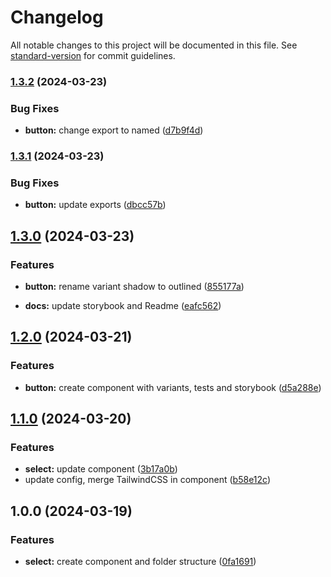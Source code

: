 # Changelog

All notable changes to this project will be documented in this file. See [standard-version](https://github.com/conventional-changelog/standard-version) for commit guidelines.

### [1.3.2](https://github.com/MCesarczyk/react-components/compare/v1.3.1...v1.3.2) (2024-03-23)

### Bug Fixes

- **button:** change export to named ([d7b9f4d](https://github.com/MCesarczyk/react-components/commit/d7b9f4df10ea98a4797c8d485214c1ad77d52943))

### [1.3.1](https://github.com/MCesarczyk/react-components/compare/v1.3.0...v1.3.1) (2024-03-23)

### Bug Fixes

- **button:** update exports ([dbcc57b](https://github.com/MCesarczyk/react-components/commit/dbcc57bf7124bbcd67bc369bd6f05585271f885a))

## [1.3.0](https://github.com/MCesarczyk/react-components/compare/v1.2.0...v1.3.0) (2024-03-23)

### Features

- **button:** rename variant shadow to outlined ([855177a](https://github.com/MCesarczyk/react-components/commit/855177a9871853e177c590ae175ec74eae934d11))

- **docs:** update storybook and Readme ([eafc562](https://github.com/MCesarczyk/react-components/commit/eafc562b60fad4e1377183d766d41f7d15d44bdc))

## [1.2.0](https://github.com/MCesarczyk/react-components/compare/v1.1.0...v1.2.0) (2024-03-21)

### Features

- **button:** create component with variants, tests and storybook ([d5a288e](https://github.com/MCesarczyk/react-components/commit/d5a288e3ab8f19e269355ea00590a04a2c8be428))

## [1.1.0](https://github.com/MCesarczyk/react-components/compare/v1.0.0...v1.1.0) (2024-03-20)

### Features

- **select:** update component ([3b17a0b](https://github.com/MCesarczyk/react-components/commit/3b17a0b782188ab26513f07d4eb3bea5baab7850))
- update config, merge TailwindCSS in component ([b58e12c](https://github.com/MCesarczyk/react-components/commit/b58e12c105100556e9b2bc4e32795c7628278fd3))

## 1.0.0 (2024-03-19)

### Features

- **select:** create component and folder structure ([0fa1691](https://github.com/MCesarczyk/react-components/commit/0fa1691cd289bc0dc573f80983abe09c48031997))
